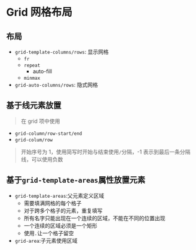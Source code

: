 # Grid 网格布局

## 布局

- `grid-template-columns/rows`: 显示网格
  - `fr`
  - `repeat`
    - auto-fill
  - `minmax`
- `grid-auto-columns/rows`: 隐式网格

## 基于线元素放置

> 在 grid 项中使用

- `grid-column/row-start/end`
- `grid-colum/row`

> 开始序号为 1，使用简写时开始与结束使用`/`分隔，-1 表示到最后一条分隔线，可以使用负数

## 基于`grid-template-areas`属性放置元素

- `grid-template-areas`:父元素定义区域
  - 需要填满网格的每个格子
  - 对于跨多个格子的元素，重复填写
  - 所有名字只能出现在一个连续的区域，不能在不同的位置出现
  - 一个连续的区域必须是一个矩形
  - 使用`.`让一个格子留空
- `grid-area`:子元素使用区域
